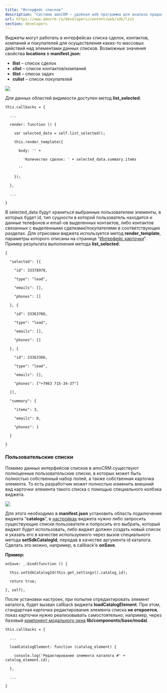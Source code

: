 ```yaml
---
title: "Интерфейс списков"
description: "Система amoCRM – удобная web программа для анализа продаж, доступная в режиме online из любой точки мира! Подробности узнавайте по указанным на сайте телефонам в Москве."
url: https://www.amocrm.ru/developers/content/web/sdk/list
section: developers
---
```


Виджеты могут работать в интерфейсах списка сделок, контактов, компаний и покупателей для осуществления каких-то массовых действий над элементами данных списков. Возможные значения свойства **locations** в **manifest.json**:

- **llist** – список сделок
- **clist** – список контактов/компаний
- **tlist** – список задач
- **culist** – список покупателей

![](/uploads/2020/06/image1-2-1024x650.png)

Для данных областей видимости доступен метод **list\_selected**:

```
this.callbacks = {

  ...

  render: function () {

    var selected_data = self.list_selected();

    this.render_template({

      body: '' +

        'Количество сделок: ' + selected_data.summary.items

      ''

    });

  },

  ...

}
```

В selected\_data будут храниться выбранные пользователем элементы, в которых будет id, тип сущности в которой пользователь находится и данные телефонов и email-ов выделенных контактов, либо контактов связанных с выделенными сделками/покупателями в соответствующих разделах. Для отрисовки виджета используется метод **render\_template**, параметры которого описаны на странице “[Интерфейс карточки](/developers/content/web_sdk/card)“. Пример результата выполнения метода **list\_selected**:

```
{

  "selected": [{

    "id": 33378970,

    "type": "lead",

    "emails": [],

    "phones": []

  }, {

    "id": 33363766,

    "type": "lead",

    "emails": [],

    "phones": []

  }, {

    "id": 33363366,

    "type": "lead",

    "emails": [],

    "phones": ["+7963 715-34-37"]

  }],

  "summary": {

    "items": 3,

    "emails": 0,

    "phones": 1

  }

}
```

### Пользовательские списки

Помимо данных интерфейсов списков в amoCRM существуют полноценные пользовательские списки, в которых может быть полностью собственный набор полей, а также собственная карточка элемента. То есть разработчик может полностью изменить внешний вид карточки элемента такого списка с помощью специального колбэка виджета.

![](/uploads/2020/06/image2-1-1024x754.png)

Для этого необходимо в **manifest.json** установить область подключения виджета “**catalogs**”, в [настройках](/developers/content/web_sdk/settings) виджета нужно либо запросить существующие списки пользователя и попросить его выбрать, который виджет будет использовать, либо виджет должен создать новый список и указать его в качестве используемого через вызов специального метода **setSdkCatalogId**, передав в качестве аргумента id каталога. Сделать это можно, например, в callback’е **onSave**.

**Пример:**

```
onSave: _.bind(function () {

  this.setSdkCatalogId(this.get_settings().catalog_id);

  return true;

}, self),
```

После установки настроек, при попытке отредактировать элемент каталога, будет вызван callback виджета **loadCatalogElement**. При этом, стандартная карточка редактирования элемента списка **не откроется**, показ карточки нужно реализовывать самостоятельно, например, через базовый [компонент модального окна](/developers/content/web_sdk/system_modules) **lib/components/base/modal**.

```
this.callbacks = {

  ...

  loadCatalogElement: function (catalog_element) {

    console.log('Редактирование элемента каталога #' + catalog_element.id);

  },

  ...

}
```